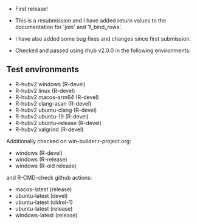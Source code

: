 * First release!

* This is a resubmission and I have added return values to the documentation for
'join' and 'f_bind_rows'.

* I have also added some bug fixes and changes since first submission.

* Checked and passed using rhub v2.0.0 in the following environments:

## Test environments
- R-hubv2 windows (R-devel)
- R-hubv2 linux (R-devel)
- R-hubv2 macos-arm64 (R-devel)
- R-hubv2 clang-asan (R-devel)
- R-hubv2 ubuntu-clang (R-devel)
- R-hubv2 ubuntu-19 (R-devel)
- R-hubv2 ubuntu-release (R-devel)
- R-hubv2 valgrind (R-devel)


Additionally checked on win-builder.r-project.org:

- windows (R-devel)
- windows (R-release)
- windows (R-old release)

and R-CMD-check github actions:

- macos-latest (release)
- ubuntu-latest (devel)
- ubuntu-latest (oldrel-1)
- ubuntu-latest (release)
- windows-latest (release)
